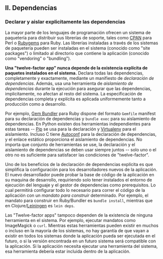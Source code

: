 ## II. Dependencias
### Declarar y aislar explicitamente las dependencias

La mayor parte de los lenguajes de programación ofrecen un sistema de paquetería para distribuir sus librerías de soporte, tales como [CPAN](http://www.cpan.org/) para Perl o [Rubygems](http://rubygems.org/) para Ruby.  Las librerías instaladas a través de los sistemas de paquetería pueden ser instaladas en el sistema (conocido como "site packages") o limitado al directorio que contiene la aplicación (conocido como "vendoring" o "bundling").

**Una "twelve-factor app" nunca depende de la existencia explícita de paquetes instalados en el sistema.**  Declara todas las dependencias, completamente y exactamente, mediante un manifiesto de *declaración de dependencias*.  Además, usa una herramienta de *aislamiento de dependencias* durante la ejecución para asegurar que las dependencias, implicitamente, no afectan al resto del sistema.  La especificación de dependencias completa y explícita es aplicada uniformemente tanto a producción como a desarrollo.

Por ejemplo, [Gem Bundler](http://gembundler.com/) para Ruby dispone del formato `Gemfile` manifest para su declaración de dependencias y `bundle exec` para su aislamiento de dependencias.  En Python existen dos herramientas independientes para estas tareas -- [Pip](http://www.pip-installer.org/en/latest/) se usa para la declaración y [Virtualenv](http://www.virtualenv.org/en/latest/) para el aislamiento.  Incluso C tiene [Autoconf](http://www.gnu.org/s/autoconf/) para la declaración de dependencias, y el enlace estático proporciona el aislamiento de dependencias.  No importa que conjunto de herramientas se use, la declaración y el aislamiento de dependencias se deben usar siempre juntos -- solo uno o el otro no es suficiente para satisfacer las condiciones de "twelve-factor".

Uno de los beneficios de la declaración de dependencias explícita es que simplifica la configuración para los desarrolladores nuevos de la aplicación.  El nuevo desarrollador puede probar la base de código de la aplicación en su maquina de desarrollo, requiriendo solo tener instalados el entorno de ejecución del lenguaje y el gestor de dependencias como prerequisitos.  Lo cual permitirá configurar todo lo necesario para correr el código de la aplicación con un *mandato para construir* determinado.  Por ejemplo, el mandato para construir en Ruby/Bundler es `bundle install`, mientras que en Clojure/[Leiningen](https://github.com/technomancy/leiningen#readme) es `lein deps`.

Las "Twelve-factor apps" tampoco dependen de la existencia de ninguna herramienta en el sistema.  Por ejemplo, ejecutar mandatos como ImageMagick o `curl`.  Mientras estas herramientas pueden existir en muchos o incluso en la mayoría de los sistemas, no hay garantía de que vayan a existir en todos los sistemas donde la aplicación pueda ser ejecutada en el futuro, o si la versión encontrada en un futuro sistema será compatible con la aplicación.  Si la aplicación necesita ejecutar una herramienta del sistema, esa herramienta debería estar incluida dentro de la aplicación.
